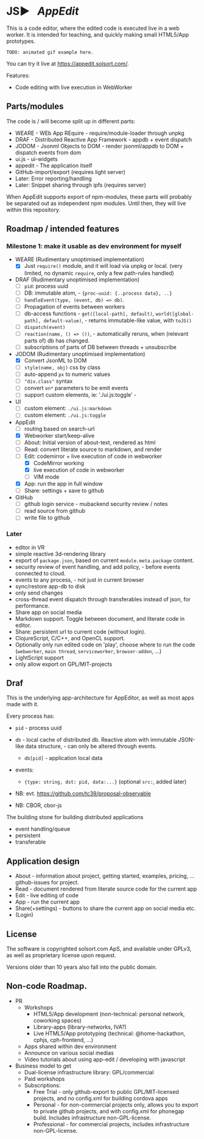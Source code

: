 # JS▶ &nbsp; _AppEdit_

This is a code editor, where the edited code is executed live in a web worker. It is intended for teaching, and quickly making small HTML5/App prototypes.

    TODO: animated gif example here.

You can try it live at https://appedit.solsort.com/.

Features:

- Code editing with live execution in WebWorker


## Parts/modules

The code is / will become split up in different parts:

- WEARE - WEb App REquire - require/module-loader through unpkg
- DRAF - Distributed Reactive App Framework - appdb + event dispatch
- JODOM - Jsonml Objects to DOM - render jsonml/appdb to DOM + dispatch events from dom
- ui.js - ui-widgets
- appedit - The application itself
- GitHub-import/export (requires light server)
- Later: Error reporting/handling
- Later: Snippet sharing through ipfs (requires server)

When AppEdit supports export of npm-modules, these parts will probably be separated out as independent npm modules. Until then, they will live within this repository.

## Roadmap / intended features

### Milestone 1: make it usable as dev environment for myself

- WEARE (Rudimentary unoptimised implementation)
  - [x] Just `require()` module, and it will load via unpkg or local. (very limited, no dynamic `require`, only a few path-rules handled)
- DRAF (Rudimentary unoptimised implementation)
  - [ ] `pid`: process uuid
  - [ ] DB: immutable atom, - `{proc-uuid: {..process data}, ..}`
  - [ ] `handleEvent(type, (event, db) => db)`.
  - [ ] Propagation of events between workers
  - [ ] db-access functions - `get([local-path], default)`, `world([global-path], default-value)`, - returns immutable-like value, with `toJS()`
  - [ ] `dispatch(event)`
  - [ ] `reaction(name, () => ())`, - automatically reruns, when (relevant parts of) db has changed.
  - [ ] subscriptions of parts of DB between threads + unsubscribe
- JODOM (Rudimentary unoptimised implementation)
  - [x] Convert JsonML to DOM
  - [ ] `style(name, obj)` css by class
  - [ ] auto-append `px` to numeric values
  - [ ] `"div.class"` syntax
  - [ ] convert `on*` parameters to be emit events
  - [ ] support custom elements, ie: './ui.js:toggle' - 
- UI
  - [ ] custom element: `./ui.js:markdown`
  - [ ] custom element: `./ui.js:toggle`
- AppEdit
  - [ ] routing based on search-url
  - [x] Webworker start/keep-alive
  - [ ] About: Initial version of about-text, rendered as html
  - [ ] Read: convert literate source to markdown, and render
  - [ ] Edit: codemirror + live execution of code in webworker
    - [x] CodeMirror working
    - [x] live execution of code in webworker
    - [ ] VIM mode
  - [x] App: run the app in full window
  - [ ] Share: settings + save to github
- GitHub 
  - [ ] github login service - mubackend security review / notes
  - [ ] read source from github
  - [ ] write file to github

### Later

- editor in VR
- simple reactive 3d-rendering library
- export of `package.json`, based on current `module.meta.package` content.
- security review of event handling, and add policy, - before events connected to cloud.
- events to any process, - not just in current browser
- sync/restore app-db to disk
- only send changes
- cross-thread event dispatch through transferables instead of json, for performance.
- Share app on social media
- Markdown support. Toggle between document, and literate code in editor.
- Share: persistent url to current code (without login).
- ClojureScript, C/C++, and OpenCL support.
- Optionally only run edited code on 'play', choose where to run the code (`webworker`, `main thread`, `serviceworker`, `browser-addon`, ...)
- LightScript support
- only allow export on GPL/MIT-projects


## Draf

This is the underlying app-architecture for AppEditor, as well as most apps made with it.

Every process has:

- `pid` - process uuid
- `db` - local cache of distributed db. Reactive atom with immutable JSON-like data structure, - can only be altered through events.
  - `db[pid]` - application local data
- events:
  - `{type: string, dst: pid, data:...}` (optional `src:`, added later)


- NB: evt. https://github.com/tc39/proposal-observable
- NB: CBOR, cbor-js

The building stone for building distributed applications

- event handling/queue
- persistent
- transferable

## Application design

- About - information about project, getting started, examples, pricing, ... github-issues for project.
- Read - document rendered from literate source code for the current app
- Edit - live editing of code
- App - run the current app
- Share(+settings) - buttons to share the current app on social media etc.
- (Login)

## License

The software is copyrighted solsort.com ApS, and available under GPLv3, as well as proprietary license upon request.

Versions older than 10 years also fall into the public domain.

## Non-code Roadmap.


- PR
  - Workshops
    - HTML5/App development (non-technical: personal network, coworking spaces)
    - Library-apps (library-networks, IVA?)
    - Live HTML5/App prototyping (technical: @home-hackathon, cphjs, cph-frontend, ...)
  - Apps shared within dev environment
  - Announce on various social medias
  - Video tutorials about using app-edit / developing with javascript
- Business model to get 
  - Dual-license infrastructure library: GPL/commercial
  - Paid workshops
  - Subscriptions:
    - Free Trial - only github-export to public GPL/MIT-licensed projects, and no config.xml for building cordova apps
    - Personal - for non-commercial projects only, allows you to export to private github projects, and with config.xml for phonegap build. Includes infrastructure non-GPL-license.
    - Professional - for commercial projects, includes infrastructure non-GPL-license.

